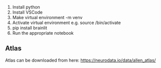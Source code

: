 1. Install python
2. Install VSCode
3. Make virtual environment <python path> -m venv <path to new virtual environment>
4. Activate virtual environment e.g. source <path to new virtual environment>/bin/activate
5. pip install brainlit
6. Run the appropriate notebook


Atlas
-----

Atlas can be downloaded from here: https://neurodata.io/data/allen_atlas/